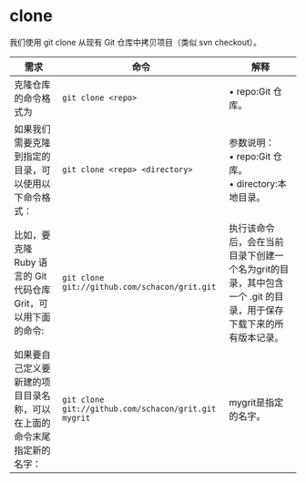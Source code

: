 # clone

我们使用 git clone 从现有 Git 仓库中拷贝项目（类似 svn checkout）。  

|需求|命令|解释|
|-|-|-|
| 克隆仓库的命令格式为                                            | `git clone <repo>`                                   | • repo:Git 仓库。       |
| 如果我们需要克隆到指定的目录，可以使用以下命令格式：               | `git clone <repo> <directory>`                       | 参数说明：<br/>• repo:Git 仓库。<br/>• directory:本地目录。|
| 比如，要克隆 Ruby 语言的 Git 代码仓库 Grit，可以用下面的命令:     | `git clone git://github.com/schacon/grit.git`| 执行该命令后，会在当前目录下创建一个名为grit的目录，其中包含一个 .git 的目录，用于保存下载下来的所有版本记录。 |
| 如果要自己定义要新建的项目目录名称，可以在上面的命令末尾指定新的名字：| `git clone git://github.com/schacon/grit.git mygrit` | mygrit是指定的名字。    |
